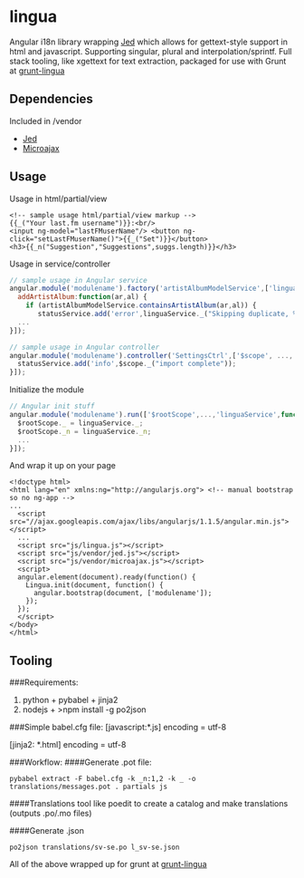lingua
======

Angular i18n library wrapping [Jed](https://github.com/SlexAxton/Jed) which allows for gettext-style support in html and javascript. Supporting singular, plural and interpolation/sprintf. Full stack tooling, like xgettext for text extraction, packaged for use with Grunt at [grunt-lingua](https://github.com/ErikAndreas/grunt-lingua)

## Dependencies
Included in /vendor
* [Jed](https://github.com/SlexAxton/Jed)
* [Microajax](https://code.google.com/p/microajax/)

## Usage
Usage in html/partial/view

```
<!-- sample usage html/partial/view markup -->
{{_("Your last.fm username")}}:<br/>
<input ng-model="lastFMuserName"/> <button ng-click="setLastFMuserName()">{{_("Set")}}</button>
<h3>{{_n("Suggestion","Suggestions",suggs.length)}}</h3>
```

Usage in service/controller

```js
// sample usage in Angular service
angular.module('modulename').factory('artistAlbumModelService',['linguaService', ... ,function(linguaService, ...) {
  addArtistAlbum:function(ar,al) {
    if (artistAlbumModelService.containsArtistAlbum(ar,al)) {
       statusService.add('error',linguaService._("Skipping duplicate, %1$s %2$s is already in the list",[ar,al]));
  ...
}]);

// sample usage in Angular controller
angular.module('modulename').controller('SettingsCtrl',['$scope', ..., function($scope, ...) {
  statusService.add('info',$scope._("import complete"));
}]);
```

Initialize the module
```js
// Angular init stuff
angular.module('modulename').run(['$rootScope',...,'linguaService',function($rootScope,...,linguaService) {
  $rootScope._ = linguaService._;
  $rootScope._n = linguaService._n;
  ...
}]);
```

And wrap it up on your page
```
<!doctype html>
<html lang="en" xmlns:ng="http://angularjs.org"> <!-- manual bootstrap so no ng-app -->
...
  <script src="//ajax.googleapis.com/ajax/libs/angularjs/1.1.5/angular.min.js"></script>
  ...
  <script src="js/lingua.js"></script>
  <script src="js/vendor/jed.js"></script>
  <script src="js/vendor/microajax.js"></script>
  <script>
  angular.element(document).ready(function() {
    Lingua.init(document, function() {
      angular.bootstrap(document, ['modulename']);
    });
  });
  </script>
</body>
</html>
```
## Tooling
###Requirements:
1. python + pybabel + jinja2
2. nodejs + >npm install -g po2json

###Simple babel.cfg file:
  [javascript:*.js]
  encoding = utf-8

  [jinja2: *.html]
  encoding = utf-8

###Workflow:
####Generate .pot file:
```shell
pybabel extract -F babel.cfg -k _n:1,2 -k _ -o translations/messages.pot . partials js
```

####Translations
tool like poedit to create a catalog and make translations (outputs .po/.mo files)

####Generate .json
```shell
po2json translations/sv-se.po l_sv-se.json
```

All of the above wrapped up for grunt at [grunt-lingua](https://github.com/ErikAndreas/grunt-lingua)
